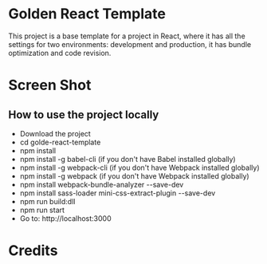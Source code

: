 # Golden React Template
This project is a base template for a project in React, where it has all the settings for two environments: development and production, it has bundle optimization and code revision.

# Screen Shot

## How to use the project locally

- Download the project
- cd golde-react-template
- npm install
- npm install -g babel-cli (if you don't have Babel installed globally)
- npm install -g webpack-cli (if you don't have Webpack installed globally)
- npm install -g webpack (if you don't have Webpack installed globally)
- npm install webpack-bundle-analyzer --save-dev
- npm install sass-loader mini-css-extract-plugin --save-dev
- npm run build:dll
- npm run start
- Go to: http://localhost:3000

# Credits
